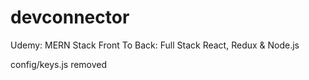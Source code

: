 # devconnector
Udemy: MERN Stack Front To Back: Full Stack React, Redux &amp; Node.js

config/keys.js removed

